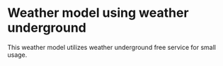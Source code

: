 Weather model using weather underground
==

This weather model utilizes weather underground free service for small usage.


